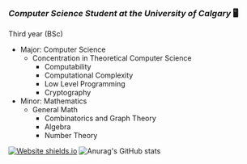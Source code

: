 ### ***Computer Science Student at the University of Calgary*** :desktop_computer:
Third year (BSc)
* Major: Computer Science 
  * Concentration in Theoretical Computer Science
    * Computability
     * Computational Complexity
      * Low Level Programming
      * Cryptography  
* Minor: Mathematics
  * General Math
    * Combinatorics and Graph Theory 
     * Algebra
      * Number Theory 





[![Website shields.io](https://img.shields.io/website-up-down-green-red/http/shields.io.svg)](http://noah.binaryfox.ca/)
![Anurag's GitHub stats](https://github-readme-stats.vercel.app/api?username=N0pine&theme=dark&show_icons=true)


